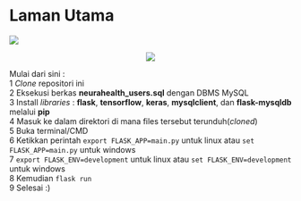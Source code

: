 <p align="center">
  <h1>Laman Utama</h1>
  <img src="https://i.ibb.co/qskz5GX/Screenshot-2020-01-16-Neurahealth-Sistem-Diagnosa-Instan.png">
</p>

<p align="center">
  <img src="https://i.imgur.com/uiStZB5.jpg">
</p>

Mulai dari sini :<br>
1 <i>Clone</i> repositori ini<br>
2 Eksekusi berkas <b>neurahealth_users.sql</b> dengan DBMS MySQL<br>
3 Install <i>libraries</i> : <b>flask</b>, <b>tensorflow</b>, <b>keras</b>, <b>mysqlclient</b>, dan <b>flask-mysqldb</b> melalui <b>pip</b><br>
4 Masuk ke dalam direktori di mana files tersebut terunduh(<i>cloned</i>)<br>
5 Buka terminal/CMD<br>
6 Ketikkan perintah ```export FLASK_APP=main.py``` untuk linux atau ```set FLASK_APP=main.py``` untuk windows<br>
7 ```export FLASK_ENV=development``` untuk linux atau ```set FLASK_ENV=development``` untuk windows<br>
8 Kemudian ```flask run```<br>
9 Selesai :)
